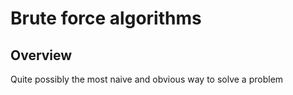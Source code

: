 # Brute force algorithms

## Overview

Quite possibly the most naive and obvious way to solve a problem
